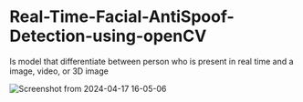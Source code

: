 # Real-Time-Facial-AntiSpoof-Detection-using-openCV
Is model that differentiate between person who is present in real time and a image, video, or 3D image

![Screenshot from 2024-04-17 16-05-06](https://github.com/user-attachments/assets/70631e13-ca79-4d7d-96ca-26240e1e496c)
